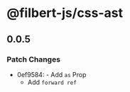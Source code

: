 # @filbert-js/css-ast

## 0.0.5
### Patch Changes

- 0ef9584: - Add `as` Prop
  - Add `forward ref`
